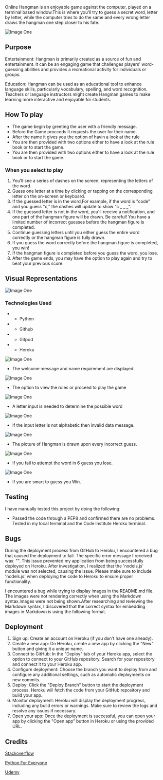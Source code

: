 Online Hangman is an enjoyable game against the computer, played on a terminal based window.This is where you'll try to guess a secret word, letter by letter, while the computer tries to do the same and every wrong letter draws the  hangman one step closer to his fate. 
 
 ![Image One](assets/images/image_two.png)
 
 ## Purpose 
 
Entertainment: Hangman is primarily created as a source of fun and entertainment. It can be an engaging game that challenges players' word-guessing abilities and provides a recreational activity for individuals or groups.

Education: Hangman can be used as an educational tool to enhance language skills, particularly vocabulary, spelling, and word recognition. Teachers or language instructors might create Hangman games to make learning more interactive and enjoyable for students.
 
## How To play

* The game begin by greeting the user with a friendly message.
* Before the Game procceds it requests the user for their name.
* After the name it gives you the option of havin a look at the rule
* You are then provided with two options either to have a look at the rule book or  to start the game.
* You are then provided with two options either to have a look at the rule book or  to start the game.

  
### When you select to play 
1. You'll see a series of dashes on the screen, representing the letters of the word.
2. Guess one letter at a time by clicking or tapping on the corresponding letter on the on-screen or keyboard.
3. If the guessed letter is in the word,For example, if the word is "code" and you guess "c," the dashes will update to show "c _ _ _".
4. If the guessed letter is not in the word, you'll receive a notification, and one part of the hangman figure will be drawn. Be careful! You have a limited number of incorrect guesses before the hangman figure is completed.
6. Continue guessing letters until you either guess the entire word correctly or the hangman figure is fully drawn.
7. If you guess the word correctly before the hangman figure is completed, you win!
8. If the hangman figure is completed before you guess the word, you lose.
9. After the game ends, you may have the option to play again and try to beat your previous score.

   
## Visual Representations

![Image One](assets/images/image_one.png)

### Technologies Used
* * Python
* * Github
* * Gitpod
* * Heroku
 
  
![Image One](assets/images/image_three.png)
* The welcome message and name requirement are displayed.
  
 ![Image One](assets/images/image_eight.png)
* The option to view the rules or proceed to play the game
  
![Image One](assets/images/image_six.png)
* A letter input is needed to determine the possible word
  
![Image One](assets/images/image_eight.png)
* If the input letter is not alphabetic then invalid data message.
  
![Image One](assets/images/image_five.png)
* The picture of Hangman is drawn upon every incorrect guess.
  
![Image One](assets/images/image_four.png)
* If you fail to attempt the word in 6 guess you lose.

![Image One](assets/images/image_nine.png)
* If you are smart to guess you Win.


 ## Testing

 
 I have manually tested this project by doing the following:
* Passed the code through a PEP8 and confirmed there are no problems.
Tested in my local terminal and the Code Institute Heroku terminal.

## Bugs

During the deployment process from GitHub to Heroku, I encountered a bug that caused the deployment to fail. The specific error message I received was: "<insert error message>". This issue prevented my application from being successfully deployed on Heroku.
After investigation, I realized that the 'nodels.js' module was not selected, causing the issue. Please make sure to include 'nodels.js' when deploying the code to Heroku to ensure proper functionality.

I encountered a bug while trying to display images in the README.md file. The images were not rendering correctly when using the Markdown syntax.Images were not being shown.After researching and reviewing the Markdown syntax, I discovered that the correct syntax for embedding images in Markdown is using the following format.

## Deployment

1. Sign up: Create an account on Heroku (if you don't have one already).
2. Create a new app: On Heroku, create a new app by clicking the "New" button and giving it a unique name.
3. Connect to GitHub: In the "Deploy" tab of your Heroku app, select the option to connect to your GitHub repository. Search for your repository and connect it to your Heroku app.
4. Configure deployment: Choose the branch you want to deploy from and configure any additional settings, such as automatic deployments on new commits.
5. Deploy: Click the "Deploy Branch" button to start the deployment process. Heroku will fetch the code from your GitHub repository and build your app.
6. Monitor deployment: Heroku will display the deployment progress, including any build errors or warnings. Make sure to review the logs and resolve any issues if necessary.
7. Open your app: Once the deployment is successful, you can open your app by clicking the "Open app" button in Heroku or using the provided URL.


## Credits 

[Stackoverflow](https://stackoverflow.com/questions/2084508/clear-terminal-in-python)

[Python For Everyone](https://www.youtube.com/@python-for-everyone)

[Udemy](https://www.udemy.com/course/100-days-of-code/)

